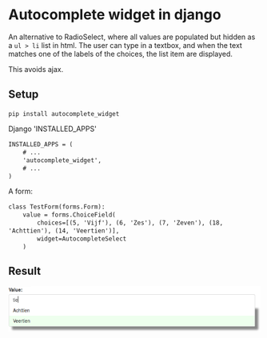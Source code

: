 
# Autocomplete widget in django

An alternative to RadioSelect, where all values are populated but hidden as a `ul > li` list in html. The user can
type in a textbox, and when the text matches one of the labels of the choices, the list item are displayed.

This avoids ajax.


## Setup

    pip install autocomplete_widget

Django 'INSTALLED_APPS'

    INSTALLED_APPS = (
        # ...
        'autocomplete_widget',
        # ...
    )

A form:

    class TestForm(forms.Form):
        value = forms.ChoiceField(
            choices=[(5, 'Vijf'), (6, 'Zes'), (7, 'Zeven'), (18, 'Achttien'), (14, 'Veertien')],
            widget=AutocompleteSelect
        )

## Result

![Example widget][example]

[example]: example.png "Example widget"
